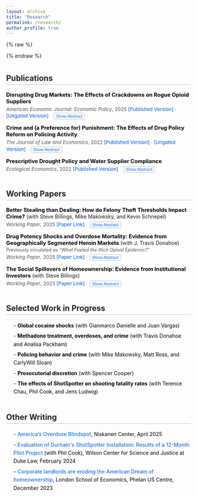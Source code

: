 ```yaml
---
layout: archive
title: "Research"
permalink: /research/
author_profile: true
---
```


{% raw %}
<style>
/* ======= GLOBAL STYLING ======= */

h2 {
  margin-top: 40px;
  border-bottom: 2px solid #ddd;
  padding-bottom: 4px;
  color: #222;
}

/* ======= ENTRY SPACING ======= */

.pub-entry, .wp-entry {
  margin-bottom: 14px;
  padding-bottom: 0;
}

/* ======= TEXT & COLOR ======= */

.pub-entry strong, .wp-entry strong {
  color: #000;
  font-size: 1.05em;
}

.pub-meta, .wp-meta {
  display: block;
  margin-top: 3px;
  line-height: 1.4;
  color: #555;
  font-size: 0.95em;
}

/* ======= LINKS ======= */

.pub-links,
.pub-links a,
ul li a {
  color: #1a73e8;
  text-decoration: none;
  font-weight: 500;
}

.pub-links a:hover,
ul li a:hover {
  text-decoration: underline;
  color: #1257b0;
}

/* ======= BUTTONS ======= */

.toggle-button {
  display: inline-block;
  margin-left: 10px;
  background: #f8f8f8;
  border: 1px solid #b0c4de;
  border-radius: 4px;
  color: #1a73e8;
  cursor: pointer;
  font-size: 0.85em;
  padding: 2px 6px;
}

.toggle-button:hover {
  background: #e8f0ff;
  border-color: #1a73e8;
}

/* ======= ABSTRACTS ======= */

.abstract {
  display: none;
  margin-top: 6px;
  color: #333;
  line-height: 1.55;
  max-width: 800px;
}

/* ======= LISTS ======= */

ul {
  margin-left: 20px;
  line-height: 1.6;
}

ul li {
  margin-bottom: 6px;
  color: #000;
}

section {
  margin-bottom: 45px;
}
</style>
{% endraw %}

<!-- ===================== -->
<!--     PUBLICATIONS      -->
<!-- ===================== -->

<section>
<h2>Publications</h2>

<div class="pub-entry">
  <strong>Disrupting Drug Markets: The Effects of Crackdowns on Rogue Opioid Suppliers</strong><br>
  <span class="pub-meta">
    <em>American Economic Journal: Economic Policy</em>, 2025  
    <span class="pub-links">
      [<a href="https://www.aeaweb.org/articles?id=10.1257/pol.20230640" target="_blank">Published Version</a>] · 
      [<a href="https://papers.ssrn.com/sol3/papers.cfm?abstract_id=4266020" target="_blank">Ungated Version</a>]
    </span>
    <button class="toggle-button" onclick="toggleText('abstractdocs', this)">Show Abstract</button>
  </span>
  <div id="abstractdocs" class="abstract">
    This paper estimates the impacts of doctor crackdowns on the quantity demanded of prescription opioids, across-market substitution, and across-product substitution. Exploiting plausibly exogenous variation in the timing and location of administrative actions, I find that cracking down on a single doctor decreases county-level opioid dispensing by 10%. This decline persists across space and grows over time. Additionally, significant heroin substitution occurs, yet overall overdose mortality decreases. These results highlight a critical tradeoff policymakers should consider with targeted crackdowns: reductions in the flow of new users must be balanced against the harm that arises when existing users substitute to more dangerous drugs.
  </div>
</div>

<div class="pub-entry">
  <strong>Crime and (a Preference for) Punishment: The Effects of Drug Policy Reform on Policing Activity</strong><br>
  <span class="pub-meta">
    <em>The Journal of Law and Economics</em>, 2022  
    <span class="pub-links">
      [<a href="https://www.journals.uchicago.edu/doi/10.1086/721292" target="_blank">Published Version</a>] · 
      [<a href="https://papers.ssrn.com/sol3/papers.cfm?abstract_id=3795758" target="_blank">Ungated Version</a>]
    </span>
    <button class="toggle-button" onclick="toggleText('abstractdfsz', this)">Show Abstract</button>
  </span>
  <div id="abstractdfsz" class="abstract">
    We still know very little about the incentives of police. Using geocoded crime data and a novel source of within-city variation in punishment severity, I am able to shed light on enforcement behavior. I find that in parts of a city where drug sale penalties were weakened, there is a 13% decrease in all drug arrests. There is no displacement of non-drug offenses. If offenders were significantly deterred by harsher penalties, as the law intended and Becker’s (1968) model predicts, drug arrests should have increased in areas with weaker penalties. My results are therefore consistent with police treating enforcement effort and punishment severity as complements. I also find that city-wide crime and drug use do not increase after the reform. This paper thus calls into question the "War on Drugs" view of punishment and suggests that certain types of enforcement can be reduced without incurring large public safety costs.
  </div>
</div>

<div class="pub-entry">
  <strong>Prescriptive Drought Policy and Water Supplier Compliance</strong><br>
  <span class="pub-meta">
    <em>Ecological Economics</em>, 2022  
    <span class="pub-links">
      [<a href="https://www.sciencedirect.com/science/article/pii/S092180092200091X?dgcid=author" target="_blank">Published Version</a>]
    </span>
    <button class="toggle-button" onclick="toggleText('abstractwater', this)">Show Abstract</button>
  </span>
  <div id="abstractwater" class="abstract">
    Governments often cannot use prices to induce water conservation, and the need to understand the impacts of alternate methods is growing due to increased variability in water resources. During the 2012–2016 drought in California, a period that may presage the future of water management in a warmer climate, the state attempted to manage water use through a set of mandatory restrictions that assigned each of California's 412 largest urban water suppliers to one of nine conservation tiers; those with greater historic usage needed to conserve more. I find that even though significant statewide savings occurred, only half of all suppliers complied with their conservation target. Moreover, the increased savings were not caused by the tiered design of the mandate: evidence from a regression discontinuity design shows that suppliers that just missed a stricter conservation tier actually conserved more. Additionally, water use rebounded after the regulation was removed, implying that variable adjustments in demand contributed more to water use savings than fixed cost household investments. Given the significant costs of water regulation and the high probability of future droughts, the policy implication is that both governments and water suppliers may benefit from investments in water supply reliability and less complex prescriptive policies.
  </div>
</div>
</section>

<!-- ===================== -->
<!--     WORKING PAPERS    -->
<!-- ===================== -->

<section>
<h2>Working Papers</h2>

<div class="wp-entry">
  <strong>Better Stealing than Dealing: How do Felony Theft Thresholds Impact Crime?</strong> (with Steve Billings, Mike Makowsky, and Kevin Schnepel)<br>
  <span class="wp-meta">
    <em>Working Paper</em>, 2025  
    <span class="pub-links">
      [<a href="https://papers.ssrn.com/sol3/papers.cfm?abstract_id=5169572" target="_blank">Paper Link</a>]
    </span>
    <button class="toggle-button" onclick="toggleText('abstracttheft', this)">Show Abstract</button>
  </span>
  <div id="abstracttheft" class="abstract">
    From 2005 to 2019, forty US states increased the dollar value threshold delineating misdemeanor and felony theft, reducing the expected punishment for a subset of property crimes. Using an event study framework, we observe significant and growing increases in theft after a state reform is passed. We then show that reduced sanctions for theft have broader effects in the market for illegal activity. Consistent with a mechanism of substitution across income-generating crimes, we find decreases in both drug distribution crimes and the probability that a released offender previously convicted of drug distribution is reincarcerated for a new drug conviction.
  </div>
</div>

<div class="wp-entry">
  <strong>Drug Potency Shocks and Overdose Mortality: Evidence from Geographically Segmented Heroin Markets</strong> (with J. Travis Donahoe)<br>
  <span style="display:block; margin-top:2px; font-size:90%; color:#555;">
    Previously circulated as <em>“What Fueled the Illicit Opioid Epidemic?”</em>
  </span>
  <span class="wp-meta">
    <em>Working Paper</em>, 2025  
    <span class="pub-links">
      [<a href="https://papers.ssrn.com/sol3/papers.cfm?abstract_id=5114929" target="_blank">Paper Link</a>]
    </span>
    <button class="toggle-button" onclick="toggleText('abstracttakeover', this)">Show Abstract</button>
  </span>
  <div id="abstracttakeover" class="abstract">
    We provide the first causal evidence that geographically concentrated shocks to heroin potency drove recent surges in U.S. overdose mortality. Exploiting the fact that white powder heroin markets experienced greater purity variability and fentanyl adulteration beginning in 2012, while black tar markets did not, we compare subsequent mortality across commuting zones. Exposure to these shocks increased overdose death rates by 52% through 2019. These effects arose from heightened fatality risk among existing heroin users, highlighting the dangers of volatility in illicit drug supply and underscoring the central role of supply-side dynamics in shaping the recent trajectory of the overdose epidemic.
  </div>
</div>

<div class="wp-entry">
  <strong>The Social Spillovers of Homeownership: Evidence from Institutional Investors</strong> (with Steve Billings)<br>
  <span class="wp-meta">
    <em>Working Paper</em>, 2023  
    <span class="pub-links">
      [<a href="https://papers.ssrn.com/sol3/papers.cfm?abstract_id=4649479" target="_blank">Paper Link</a>]
    </span>
    <button class="toggle-button" onclick="toggleText('abstracthomes', this)">Show Abstract</button>
  </span>
  <div id="abstracthomes" class="abstract">
    We provide novel evidence on the social spillovers of homeownership by exploiting the recent rise of institutional investors purchasing single-family homes and converting them into permanent rentals. Using a granular difference-in-differences design based on proximity to each investor-purchased property, we find that neighboring property values decline by 1% relative to those slightly farther away. This decline grows over time yet decays across space, and these same properties experience increases in crime and decreases in property maintenance and voter registration. Supplemental analysis suggests these externalities arise from both landlord practices and tenant composition.
  </div>
</div>
</section>

<!-- ===================== -->
<!--  WORK IN PROGRESS     -->
<!-- ===================== -->

<style>
/* Dash-style lists (clean CV look) */
ul.dash-list {
  list-style: none;
  padding-left: 0;
  margin-left: 20px;
  line-height: 1.6;
}

ul.dash-list li::before {
  content: "– ";
  color: #555;
}
</style>

<section>
<h2>Selected Work in Progress</h2>
<ul class="dash-list">
  <li><strong>Global cocaine shocks</strong> (with Gianmarco Danielle and Juan Vargas)</li>
  <li><strong>Methadone treatment, overdoses, and crime</strong> (with Travis Donahoe and Analisa Packham)</li>
  <li><strong>Policing behavior and crime</strong> (with Mike Makowsky, Matt Ross, and CarlyWill Sloan)</li>
  <li><strong>Prosecutorial discretion</strong> (with Spencer Cooper)</li>
  <li><strong>The effects of ShotSpotter on shooting fatality rates</strong> (with Terence Chau, Phil Cook, and Jens Ludwig)</li>
</ul>
</section>

<!-- ===================== -->
<!--    OTHER WRITING      -->
<!-- ===================== -->

<section>
<h2>Other Writing</h2>
<ul class="dash-list">
  <li><a href="https://www.niskanencenter.org/americas-overdose-blindspot/" target="_blank">America’s Overdose Blindspot</a>, Niskanen Center, April 2025</li>
  <li><a href="https://papers.ssrn.com/sol3/papers.cfm?abstract_id=4808698" target="_blank">Evaluation of Durham's ShotSpotter Installation: Results of a 12-Month Pilot Project</a> (with Phil Cook), Wilson Center for Science and Justice at Duke Law, February 2024</li>
  <li><a href="https://blogs.lse.ac.uk/usappblog/2023/12/18/corporate-landlords-are-eroding-the-american-dream-of-homeownership-especially-in-black-neighborhoods/" target="_blank">Corporate landlords are eroding the American Dream of homeownership</a>, London School of Economics, Phelan US Centre, December 2023</li>
</ul>
</section>

<script>
function toggleText(sectionId, button) {
  const section = document.getElementById(sectionId);
  if (section.style.display === "none" || section.style.display === "") {
    section.style.display = "block";
    button.textContent = "Hide Abstract";
  } else {
    section.style.display = "none";
    button.textContent = "Show Abstract";
  }
}
</script>
